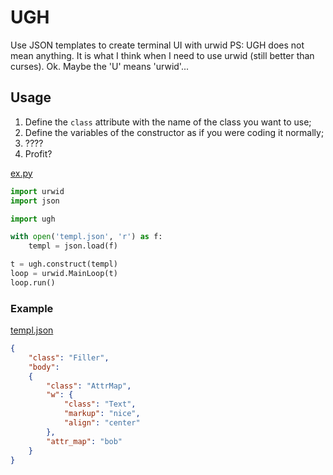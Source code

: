 # UGH
Use JSON templates to create terminal UI with urwid
PS: UGH does not mean anything. It is what I think when I need to use urwid (still better than curses). Ok. Maybe the 'U' means 'urwid'...


## Usage
1. Define the `class` attribute with the name of the class you want to use;
2. Define the variables of the constructor as if you were coding it normally;
3. ????
4. Profit?

[ex.py](https://github.com/meyer1994/ugh/blob/master/example/ex.py)
```python
import urwid
import json

import ugh

with open('templ.json', 'r') as f:
    templ = json.load(f)

t = ugh.construct(templ)
loop = urwid.MainLoop(t)
loop.run()

```

### Example
[templ.json](https://github.com/meyer1994/ugh/blob/master/example/templ.json)
```json
{
    "class": "Filler",
    "body":
    {
        "class": "AttrMap",
        "w": {
            "class": "Text",
            "markup": "nice",
            "align": "center"
        },
        "attr_map": "bob"
    }
}
```
